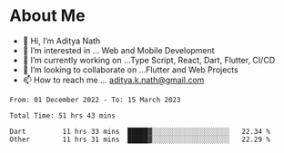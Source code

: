# About Me

- 👋 Hi, I’m Aditya Nath
- 👀 I’m interested in ... Web and Mobile Development
- 🌱 I’m currently working on ...Type Script, React, Dart, Flutter, CI/CD
- 💞️ I’m looking to collaborate on ...Flutter and Web Projects
- 📫 How to reach me ... aditya.k.nath@gmail.com

<!--START_SECTION:waka-->

```text
From: 01 December 2022 - To: 15 March 2023

Total Time: 51 hrs 43 mins

Dart         11 hrs 33 mins  █████▓░░░░░░░░░░░░░░░░░░░   22.34 %
Other        11 hrs 31 mins  █████▓░░░░░░░░░░░░░░░░░░░   22.29 %
```

<!--END_SECTION:waka-->

<!---
kronosking007/kronosking007 is a ✨ special ✨ repository because its `README.md` (this file) appears on your GitHub profile.
You can click the Preview link to take a look at your changes.
--->
